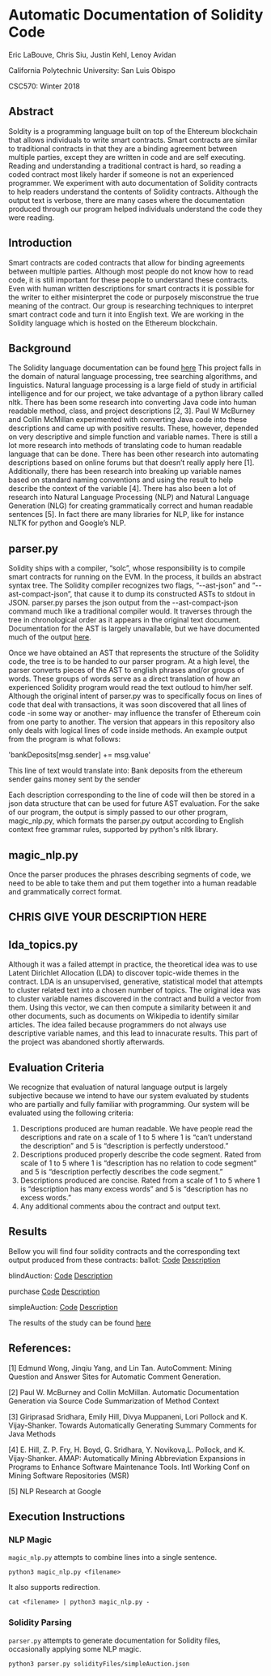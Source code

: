 # Automatic Documentation of Solidity Code
Eric LaBouve, Chris Siu, Justin Kehl, Lenoy Avidan

California Polytechnic University: San Luis Obispo

CSC570: Winter 2018

## Abstract
Soldity is a programming language built on top of the Ehtereum blockchain that allows individuals to write smart contracts. Smart contracts are similar to traditional contracts in that they are a binding agreement between multiple parties, except they are written in code and are self executing. Reading and understanding a traditional contract is hard, so reading a coded contract most likely harder if someone is not an experienced programmer. We experiment with auto documentation of Solidity contracts to help readers understand the contents of Solidity contracts. Although the output text is verbose, there are many cases where the documentation produced through our program helped individuals understand the code they were reading.

## Introduction
Smart contracts are coded contracts that allow for binding agreements between multiple parties. Although most people do not know how to read code, it is still important for these people to understand these contracts. Even with human written descriptions for smart contracts it is possible for the writer to either misinterpret the code or purposely misconstrue the true meaning of the contract. Our group is researching techniques to interpret smart contract code and turn it into English text. We are working in the Solidity language which is hosted on the Ethereum blockchain.

## Background
The Solidity language documentation can be found [here](https://solidity.readthedocs.io/en/v0.4.21/)
This project falls in the domain of natural language processing, tree searching algorithms, and linguistics. Natural language processing is a large field of study in artificial intelligence and for our project, we take advantage of a python library called nltk. 
There has been some research into converting Java code into human readable method, class, and project descriptions [2, 3]. Paul W McBurney and Collin McMillan experimented with converting Java code into these descriptions and came up with positive results. These, however, depended on very descriptive and simple function and variable names. There is still a lot more research into methods of translating code to human readable language that can be done. There has been other research into automating descriptions based on online forums but that doesn’t really apply here [1]. Additionally, there has been research into breaking up variable names based on standard naming conventions and using the result to help describe the context of the variable [4]. There has also been a lot of research into Natural Language Processing (NLP) and Natural Language Generation (NLG) for creating grammatically correct and human readable sentences [5]. In fact there are many libraries for NLP, like for instance NLTK for python and Google’s NLP.

## parser.py
Solidity ships with a compiler, “solc”, whose responsibility is to compile smart contracts for running on the EVM. In the process, it builds an abstract syntax tree. The Solidity compiler recognizes two flags, “--ast-json” and “--ast-compact-json”, that cause it to dump its constructed ASTs to stdout in JSON. parser.py parses the json output from the --ast-compact-json command much like a traditional compiler would. It traverses through the tree in chronological order as it appears in the original text document. Documentation for the AST is largely unavailable, but we have documented much of the output [here](https://docs.google.com/document/d/1wZMqwrWrSe-UF3FvPnBO2lryz99_jbrpjYckSAb1qhU/edit?usp=sharing).

Once we have obtained an AST that represents the structure of the Solidity code, the tree is to be handed to our parser program. At a high level, the parser converts pieces of the AST to english phrases and/or groups of words. These groups of words serve as a direct translation of how an experienced Solidity program would read the text outloud to him/her self. Although the original intent of parser.py was to specifically focus on lines of code that deal with transactions, it was soon discovered that all lines of code -in some way or another- may influence the transfer of Ethereum coin from one party to another. The version that appears in this repository also only deals with logical lines of code inside methods. An example output from the program is what follows: 

'bankDeposits[msg.sender] += msg.value'

This line of text would translate into: Bank deposits from the ethereum sender gains money sent by the sender

Each description corresponding to the line of code will then be stored in a json data structure that can be used for future AST evaluation. For the sake of our program, the output is simply passed to our other program, magic_nlp.py, which formats the parser.py output according to English context free grammar rules, supported by python's nltk library.

## magic_nlp.py
Once the parser produces the phrases describing segments of code, we need to be able to take them and put them together into a human readable and grammatically correct format. 

## CHRIS GIVE YOUR DESCRIPTION HERE

## lda_topics.py
Although it was a failed attempt in practice, the theoretical idea was to use Latent Dirichlet Allocation (LDA) to discover topic-wide themes in the contract. LDA is an unsupervised, generative, statistical model that attempts to cluster related text into a chosen number of topics. The original idea was to cluster variable names discovered in the contract and build a vector from them. Using this vector, we can then compute a similarity between it and other documents, such as documents on Wikipedia to identify similar articles. The idea failed because programmers do not always use descriptive variable names, and this lead to innacurate results. This part of the project was abandoned shortly afterwards.

## Evaluation Criteria
We recognize that evaluation of natural language output is largely subjective because we intend to have our system evaluated by students who are partially and fully familiar with programming. Our system will be evaluated using the following criteria:
1. Descriptions produced are human readable. We have people read the descriptions and rate on a scale of 1 to 5 where 1 is “can’t understand the description” and 5 is “description is perfectly understood.”
2. Descriptions produced properly describe the code segment. Rated from scale of 1 to 5 where 1 is “description has no relation to code segment” and 5 is “description perfectly describes the code segment.”
3. Descriptions produced are concise. Rated from a scale of 1 to 5 where 1 is “description has many excess words” and 5 is “description has no excess words.”
4. Any additional comments abou the contract and output text.


## Results
Bellow you will find four solidity contracts and the corresponding text output produced from these contracts: 
ballot: [Code](https://github.com/cesiu/csc570winter18/blob/master/solidityFiles/ballot.sol) [Description](https://github.com/cesiu/csc570winter18/blob/master/outputFiles/ballot.out)

blindAuction: [Code](https://github.com/cesiu/csc570winter18/blob/master/solidityFiles/blindAuction.sol) [Description](https://github.com/cesiu/csc570winter18/blob/master/outputFiles/blindAuction.out)

purchase [Code](https://github.com/cesiu/csc570winter18/blob/master/solidityFiles/purchase.sol) [Description](https://github.com/cesiu/csc570winter18/blob/master/outputFiles/purchase.out)

simpleAuction: [Code](https://github.com/cesiu/csc570winter18/blob/master/solidityFiles/simpleAuction.sol) [Description](https://github.com/cesiu/csc570winter18/blob/master/outputFiles/simpleAuction.out)

The results of the study can be found [here](https://docs.google.com/spreadsheets/d/16RqYyBzWThm0wHQeoIkOsBNGLkTVI0JxwzLF7e5nnUI/edit?usp=sharing)

## References:
[1] Edmund Wong, Jinqiu Yang, and Lin Tan. AutoComment: Mining Question and Answer Sites for Automatic Comment Generation. 

[2] Paul W. McBurney and Collin McMillan. Automatic Documentation Generation via Source Code Summarization of Method Context

[3] Giriprasad Sridhara, Emily Hill, Divya Muppaneni, Lori Pollock and K. Vijay-Shanker. Towards Automatically Generating Summary Comments for Java Methods

[4] E. Hill, Z. P. Fry, H. Boyd, G. Sridhara, Y. Novikova,L. Pollock, and K. Vijay-Shanker. AMAP: Automatically Mining Abbreviation Expansions in Programs to Enhance Software Maintenance Tools. Intl Working Conf on Mining Software Repositories (MSR)

[5] NLP Research at Google


## Execution Instructions
### NLP Magic

`magic_nlp.py` attempts to combine lines into a single sentence.

`python3 magic_nlp.py <filename>`

It also supports redirection.

`cat <filename> | python3 magic_nlp.py -`

### Solidity Parsing

`parser.py` attempts to generate documentation for Solidity files, occasionally applying some NLP magic. 

`python3 parser.py solidityFiles/simpleAuction.json`
